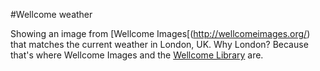 #Wellcome weather

Showing an image from [Wellcome Images[(http://wellcomeimages.org/) that matches the current weather in London, UK. Why London? Because that's where Wellcome Images and the [Wellcome Library](http://wellcomelibrary.org/) are.